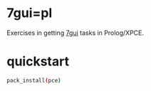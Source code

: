 # 7gui=pl

Exercises in getting [7gui] tasks in Prolog/XPCE.

[7gui]: https://eugenkiss.github.io/7guis/tasks

# quickstart

```bash
pack_install(pce)
```